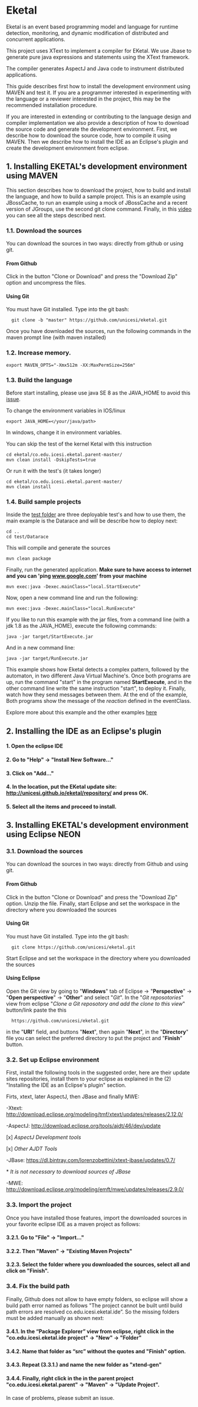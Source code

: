 # Eketal
  Eketal is an event based programming model and language for runtime detection, monitoring, and dynamic modification of distributed and concurrent applications.

  This project uses XText to implement a compiler for EKetal. We use Jbase to generate pure java expressions and statements using the XText framework.

  The compiler generates AspectJ and Java code to instrument distributed applications.

  This guide describes first how to install the development environment using MAVEN and test it. If you are a programmer interested in experimenting with the language or a reviewer interested in the project, this may be the recommended installation procedure.

  If you are interested in extending or contributing to the language design and compiler implementation we also provide a description of how to download the source code and generate the development environment. First, we describe how to download the source code, how to compile it using MAVEN. Then we describe how to install the IDE as an Eclipse's plugin and create the development environment from eclipse.

## 1. Installing EKETAL's development environment using MAVEN

This section describes how to download the project, how to build and install the language, and how to build a sample project. This is an example using JBossCache, to run an example using a mock of JBossCache and a recent version of JGroups, use the second git clone command. Finally, in this [video](https://www.dropbox.com/s/os1rrj7h3gu2l7i/Eketal.mp4?dl=0) you can see all the steps described next.

### 1.1. Download the sources
  You can download the sources in two ways: directly from github or using git.
#### From Github
 Click in the button "Clone or Download" and press the "Download Zip" option and uncompress the files.
#### Using Git
  You must have Git installed.
  Type into the git bash:

```
  git clone -b "master" https://github.com/unicesi/eketal.git
```
	
Once you have downloaded the sources, run the following commands in the maven prompt line (with maven installed)

### 1.2. Increase memory.

```
export MAVEN_OPTS="-Xmx512m -XX:MaxPermSize=256m"
```

### 1.3. Build the language

Before start installing, please use java SE 8 as the JAVA_HOME to avoid this [issue](https://github.com/unicesi/eketal/issues/3).

To change the environment variables in IOS/linux
```
export JAVA_HOME=</your/java/path>
```
In windows, change it in environment variables.

You can skip the test of the kernel Ketal with this instruction

```
cd eketal/co.edu.icesi.eketal.parent-master/
mvn clean install -DskipTests=true
```

Or run it with the test's (it takes longer)

```
cd eketal/co.edu.icesi.eketal.parent-master/
mvn clean install
```

### 1.4. Build sample projects
Inside the [test folder](https://github.com/unicesi/eketal/tree/master/test) are three deployable test's and how to use them, the main example is the Datarace and will be describe how to deploy next:
```
cd ..
cd test/Datarace
```
This will compile and generate the sources
```
mvn clean package
```
Finally, run the generated application. **Make sure to have access to internet and you can 'ping www.google.com' from your machine**
```
mvn exec:java -Dexec.mainClass="local.StartExecute"
```
Now, open a new command line and run the following:
```
mvn exec:java -Dexec.mainClass="local.RunExecute"
```

If you like to run this example with the jar files, from a command line (with a jdk 1.8 as the JAVA_HOME), execute the following commands:
```
java -jar target/StartExecute.jar
```
And in a new command line:
```
java -jar target/RunExecute.jar
```

This example shows how Eketal detects a complex pattern, followed by the automaton, in two different Java Virtual Machine's. Once both programs are up, run the command "start" in the program named **StartExecute**, and in the other command line write the same instruction "start", to deploy it. Finally, watch how they send messages between them. At the end of the example, Both programs show the message of the *reaction* defined in the eventClass.

Explore more about this example and the other examples [here](https://github.com/unicesi/eketal/tree/master/test)

## 2. Installing the IDE as an Eclipse's plugin
#### 1. Open the eclipse IDE
#### 2. Go to "Help" -> "Install New Software..."
#### 3. Click on "Add..."
#### 4. In the location, put the EKetal update site: http://unicesi.github.io/eketal/repository/ and press OK.
#### 5. Select all the items and proceed to install.

## 3. Installing EKETAL's development environment using Eclipse **NEON**
### 3.1. Download the sources
  You can download the sources in two ways: directly from Github and using git.
 #### From Github
   Click in the button "Clone or Download" and press the "Download Zip" option. Unzip the file. Finally, start Eclipse and set the workspace in the directory where you downloaded the sources
 
 #### Using Git
  You must have Git installed.
  Type into the git bash:

```
  git clone https://github.com/unicesi/eketal.git
```
  Start Eclipse and set the workspace in the directory where you downloaded the sources
 
 #### Using Eclipse
  Open the Git view by going to "**Windows**" tab of Eclipse -> "**Perspective**" -> "**Open perspective**" -> "**Other**" and select "*Git*". In the "*Git reposotories*" view from eclipse "*Clone a Git reposotory and add the clone to this view*" button/link paste the this 
```
  https://github.com/unicesi/eketal.git
```
in the "**URI**" field, and buttons "**Next**", then again "**Next**", in the "**Directory**" file you can select the preferred directory to put the project and "**Finish**" button.

### 3.2. Set up Eclipse environment

First, install the following tools in the suggested order, here are their update sites repositories, install them to your eclipse as explained in the (2) "Installing the IDE as an Eclipse's plugin" section.

Firts, xtext, later AspectJ, then JBase and finally MWE:

-Xtext: http://download.eclipse.org/modeling/tmf/xtext/updates/releases/2.12.0/ 

-AspectJ: http://download.eclipse.org/tools/ajdt/46/dev/update

[x] *AspectJ Development tools*

[x] *Other AJDT Tools*

-JBase: https://dl.bintray.com/lorenzobettini/xtext-jbase/updates/0.7/

\* *It is not necessary to download sources of JBase*

-MWE: http://download.eclipse.org/modeling/emft/mwe/updates/releases/2.9.0/


### 3.3. Import the project

Once you have installed those features, import the downloaded sources in your favorite eclipse IDE as a maven project as follows:
#### 3.2.1. Go to "File" -> "Import…"
#### 3.2.2. Then "Maven" -> "Existing Maven Projects"
#### 3.2.3. Select the folder where you downloaded the sources, select all and click on "Finish".

### 3.4. Fix the build path
Finally, Github does not allow to have empty folders, so eclipse will show a build path error named as follows "The project cannot be built until build path errors are resolved co.edu.icesi.eketal.ide”. So the missing folders must be added manually as shown next:

#### 3.4.1. In the “Package Explorer” view from eclipse, right click in the "co.edu.icesi.eketal.ide project" -> "New" -> "Folder"
#### 3.4.2. Name that folder as “src” without the quotes and "Finish" option.
#### 3.4.3. Repeat (3.3.1.) and name the new folder as "xtend-gen"
#### 3.4.4. Finally, right click in the in the parent project "co.edu.icesi.eketal.parent" -> "Maven" -> "Update Project".

In case of problems, please submit an issue.
